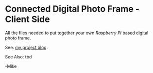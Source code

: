 Connected Digital Photo Frame - Client Side
====


All the files needed to put together your own *Raspberry Pi* based digital photo frame.

See: [my project blog](http://scaryprojects.blogspot.com/2013/02/connected-digital-photo-frame.html).

See Also: tbd

-Mike
